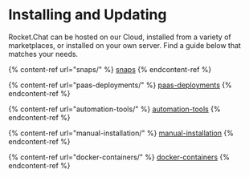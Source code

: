 # Installing and Updating

Rocket.Chat can be hosted on our Cloud, installed from a variety of marketplaces, or installed on your own server. Find a guide below that matches your needs.

{% content-ref url="snaps/" %}
[snaps](snaps/)
{% endcontent-ref %}

{% content-ref url="paas-deployments/" %}
[paas-deployments](paas-deployments/)
{% endcontent-ref %}

{% content-ref url="automation-tools/" %}
[automation-tools](automation-tools/)
{% endcontent-ref %}

{% content-ref url="manual-installation/" %}
[manual-installation](manual-installation/)
{% endcontent-ref %}

{% content-ref url="docker-containers/" %}
[docker-containers](docker-containers/)
{% endcontent-ref %}
